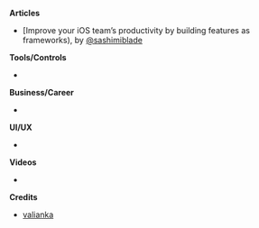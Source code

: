 
**Articles**

* [Improve your iOS team’s productivity by building features as frameworks), by [@sashimiblade](https://twitter.com/sashimiblade)


**Tools/Controls**

* 

**Business/Career**

*

**UI/UX**

*

**Videos**

*

**Credits**

* [valianka](https://github.com/valianka)

